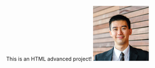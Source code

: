 This is an HTML advanced project!
![Get schooled](https://github.com/RELEBOHILE-PHEKO/alu-web-development/blob/master/html_advanced/7.jpg)

